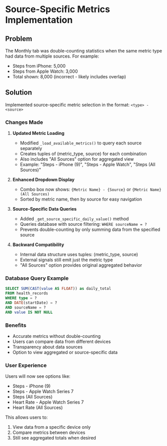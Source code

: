 # Source-Specific Metrics Implementation

## Problem
The Monthly tab was double-counting statistics when the same metric type had data from multiple sources. For example:
- Steps from iPhone: 5,000
- Steps from Apple Watch: 3,000
- Total shown: 8,000 (incorrect - likely includes overlap)

## Solution
Implemented source-specific metric selection in the format: `<type> - <source>`

### Changes Made

1. **Updated Metric Loading**
   - Modified `_load_available_metrics()` to query each source separately
   - Creates tuples of (metric_type, source) for each combination
   - Also includes "All Sources" option for aggregated view
   - Example: "Steps - iPhone (9)", "Steps - Apple Watch", "Steps (All Sources)"

2. **Enhanced Dropdown Display**
   - Combo box now shows: `{Metric Name} - {Source}` or `{Metric Name} (All Sources)`
   - Sorted by metric name, then by source for easy navigation

3. **Source-Specific Data Queries**
   - Added `_get_source_specific_daily_value()` method
   - Queries database with source filtering: `WHERE sourceName = ?`
   - Prevents double-counting by only summing data from the specified source

4. **Backward Compatibility**
   - Internal data structure uses tuples: (metric_type, source)
   - External signals still emit just the metric type
   - "All Sources" option provides original aggregated behavior

### Database Query Example
```sql
SELECT SUM(CAST(value AS FLOAT)) as daily_total
FROM health_records
WHERE type = ?
AND DATE(startDate) = ?
AND sourceName = ?
AND value IS NOT NULL
```

### Benefits
- Accurate metrics without double-counting
- Users can compare data from different devices
- Transparency about data sources
- Option to view aggregated or source-specific data

### User Experience
Users will now see options like:
- Steps - iPhone (9)
- Steps - Apple Watch Series 7
- Steps (All Sources)
- Heart Rate - Apple Watch Series 7
- Heart Rate (All Sources)

This allows users to:
1. View data from a specific device only
2. Compare metrics between devices
3. Still see aggregated totals when desired